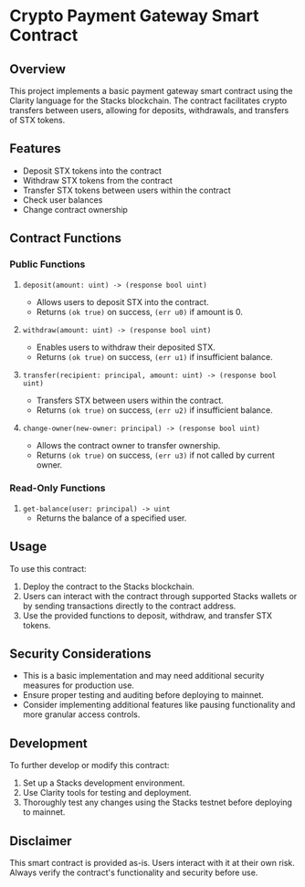 # Crypto Payment Gateway Smart Contract

## Overview

This project implements a basic payment gateway smart contract using the Clarity language for the Stacks blockchain. The contract facilitates crypto transfers between users, allowing for deposits, withdrawals, and transfers of STX tokens.

## Features

- Deposit STX tokens into the contract
- Withdraw STX tokens from the contract
- Transfer STX tokens between users within the contract
- Check user balances
- Change contract ownership

## Contract Functions

### Public Functions

1. `deposit(amount: uint) -> (response bool uint)`
   - Allows users to deposit STX into the contract.
   - Returns `(ok true)` on success, `(err u0)` if amount is 0.

2. `withdraw(amount: uint) -> (response bool uint)`
   - Enables users to withdraw their deposited STX.
   - Returns `(ok true)` on success, `(err u1)` if insufficient balance.

3. `transfer(recipient: principal, amount: uint) -> (response bool uint)`
   - Transfers STX between users within the contract.
   - Returns `(ok true)` on success, `(err u2)` if insufficient balance.

4. `change-owner(new-owner: principal) -> (response bool uint)`
   - Allows the contract owner to transfer ownership.
   - Returns `(ok true)` on success, `(err u3)` if not called by current owner.

### Read-Only Functions

1. `get-balance(user: principal) -> uint`
   - Returns the balance of a specified user.

## Usage

To use this contract:

1. Deploy the contract to the Stacks blockchain.
2. Users can interact with the contract through supported Stacks wallets or by sending transactions directly to the contract address.
3. Use the provided functions to deposit, withdraw, and transfer STX tokens.

## Security Considerations

- This is a basic implementation and may need additional security measures for production use.
- Ensure proper testing and auditing before deploying to mainnet.
- Consider implementing additional features like pausing functionality and more granular access controls.

## Development

To further develop or modify this contract:

1. Set up a Stacks development environment.
2. Use Clarity tools for testing and deployment.
3. Thoroughly test any changes using the Stacks testnet before deploying to mainnet.

## Disclaimer

This smart contract is provided as-is. Users interact with it at their own risk. Always verify the contract's functionality and security before use.